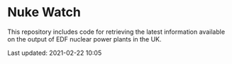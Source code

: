 # Nuke Watch

This repository includes code for retrieving the latest information available on the output of EDF nuclear power plants in the UK.

Last updated: 2021-02-22 10:05